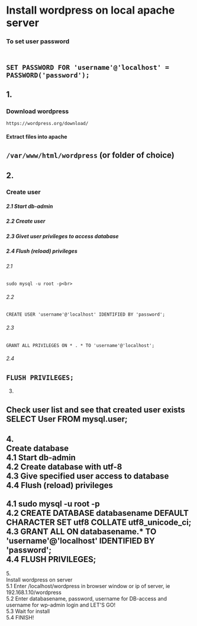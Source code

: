 # Install wordpress on local apache server
### To set user password<br><br>
`SET PASSWORD FOR 'username'@'localhost' = PASSWORD('password');`
------------------------------------------------
## 1.
### Download wordpress<br>
`https://wordpress.org/download/`<br>
#### Extract files into apache
`/var/www/html/wordpress` (or folder of choice)<br>
------------------------------------------------
## 2.
### Create user<br>
##### 2.1 Start db-admin<br>
##### 2.2 Create user<br>
##### 2.3 Givet user privileges to access database<br>
##### 2.4 Flush (reload) privileges
###### 2.1 
`sudo mysql -u root -p<br>`
###### 2.2 
`CREATE USER 'username'@'localhost' IDENTIFIED BY 'password';`
###### 2.3 
`GRANT ALL PRIVILEGES ON * . * TO 'username'@'localhost';`
###### 2.4 
`FLUSH PRIVILEGES;`
------------------------------------------------
3. <br>
Check user list and see that created user exists<br>
SELECT User FROM mysql.user;<br>
------------------------------------------------
4.<br>
Create database<br>
4.1 Start db-admin<br>
4.2 Create database with utf-8<br>
4.3 Give specified user access to database<br>
4.4 Flush (reload) privileges<br>
<br>
4.1 sudo mysql -u root -p<br>
4.2 CREATE DATABASE databasename DEFAULT CHARACTER SET utf8 COLLATE utf8_unicode_ci;<br>
4.3 GRANT ALL ON databasename.* TO 'username'@'localhost' IDENTIFIED BY 'password';<br>
4.4 FLUSH PRIVILEGES;<br>
------------------------------------------------
5.<br>
Install wordpress on server<br>
5.1 Enter /localhost/wordpress in browser window or ip of server, ie 192.168.1.10/wordpress<br>
5.2 Enter databasename, password, username for DB-access and username for wp-admin login and LET'S GO!<br>
5.3 Wait for install<br>
5.4 FINISH!
